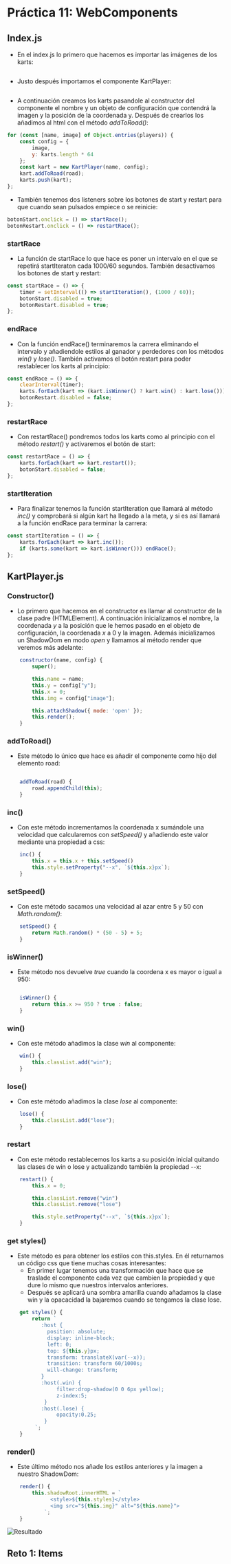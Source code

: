 # Práctica 11: WebComponents

## Index.js
* En el index.js lo primero que hacemos es importar las imágenes de los karts:
```javascript

```
* Justo después importamos el componente KartPlayer:
```javascript

```
* A continuación creamos los karts pasandole al constructor del componente el nombre y un objeto de configuración que contendrá la imagen y la posición de la coordenada y. Después de crearlos los añadimos al html con el método *addToRoad()*:
```javascript
for (const [name, image] of Object.entries(players)) {
    const config = {
        image,
        y: karts.length * 64
    };
    const kart = new KartPlayer(name, config);
    kart.addToRoad(road);
    karts.push(kart);
};
```
* También tenemos dos listeners sobre los botones de start y restart para que cuando sean pulsados empiece o se reinicie:
```javascript
botonStart.onclick = () => startRace();
botonRestart.onclick = () => restartRace();
```
### startRace
* La función de startRace lo que hace es poner un intervalo en el que se repetirá startIteraton cada 1000/60 segundos. También desactivamos los botones de start y restart: 
```javascript
const startRace = () => {
    timer = setInterval(() => startIteration(), (1000 / 60));
    botonStart.disabled = true;
    botonRestart.disabled = true;
};

```
### endRace
* Con la función endRace() terminaremos la carrera eliminando el intervalo y añadiendole estilos al ganador y perdedores con los métodos *win()* y *lose()*. También activamos el botón restart para poder restablecer los karts al principio:
```javascript
const endRace = () => {
    clearInterval(timer);
    karts.forEach(kart => (kart.isWinner() ? kart.win() : kart.lose()));
    botonRestart.disabled = false;
};
```
### restartRace
* Con restartRace() pondremos todos los karts como al principio con el método *restart()* y activaremos el botón de start:
```javascript
const restartRace = () => {
    karts.forEach(kart => kart.restart());
    botonStart.disabled = false;
};
``` 
### startIteration
* Para finalizar tenemos la función startIteration que llamará al método *inc()* y comprobará si algún kart ha llegado a la meta, y si es así llamará a la función endRace para terminar la carrera:
```javascript
const startIteration = () => {
    karts.forEach(kart => kart.inc());
    if (karts.some(kart => kart.isWinner())) endRace();
};
```

## KartPlayer.js
### Constructor()
* Lo primero que hacemos en el constructor es llamar al constructor de la clase padre (HTMLElement). A continuación inicializamos el nombre, la coordenada *y* a la posición que le hemos pasado en el objeto de configuración, la coordenada *x* a 0 y la imagen. Además inicializamos un ShadowDom en modo *open* y llamamos al método render que veremos más adelante: 
```javascript
    constructor(name, config) {
        super();

        this.name = name;
        this.y = config["y"];
        this.x = 0;
        this.img = config["image"];

        this.attachShadow({ mode: 'open' });
        this.render();
    }
```
### addToRoad()
* Este método lo único que hace es añadir el componente como hijo del elemento road:
```javascript

    addToRoad(road) {
        road.appendChild(this);
    }
```
### inc()
* Con este método incrementamos la coordenada x sumándole una velocidad que calcularemos con *setSpeed()* y añadiendo este valor mediante una propiedad a css:
```javascript
    inc() {
        this.x = this.x + this.setSpeed()
        this.style.setProperty("--x", `${this.x}px`);
    }
```
### setSpeed()
* Con este método sacamos una velocidad al azar entre 5 y 50 con *Math.random()*:
```javascript
    setSpeed() {
        return Math.random() * (50 - 5) + 5;
    }
```
### isWinner()
* Este método nos devuelve *true* cuando la coordena x es mayor o igual a 950:
```javascript

    isWinner() {
        return this.x >= 950 ? true : false;
    }
```
### win()
* Con este método añadimos la clase *win* al componente:
```javascript
    win() {
        this.classList.add("win");
    }

```
### lose()
* Con este método añadimos la clase *lose* al componente:
```javascript
    lose() {
        this.classList.add("lose");
    }
```
### restart
* Con este método restablecemos los karts a su posición inicial quitando las clases de win o lose y actualizando también la propiedad --x:
```javascript
    restart() {
        this.x = 0;

        this.classList.remove("win")
        this.classList.remove("lose")

        this.style.setProperty("--x", `${this.x}px`);
    }
``` 
### get styles()
* Este método es para obtener los estilos con this.styles. En él returnamos un código css que tiene muchas cosas interesantes:
    * En primer lugar tenemos una transformación que hace que se traslade el componente cada vez que cambien la propiedad y que dure lo mismo que nuestros intervalos anteriores.
    * Después se aplicará una sombra amarilla cuando añadamos la clase win y la opacacidad la bajaremos cuando se tengamos la clase lose.
```javascript
    get styles() {
        return `
           :host {
             position: absolute;
             display: inline-block;
             left: 0;
             top: ${this.y}px;
             transform: translateX(var(--x));
             transition: transform 60/1000s;
             will-change: transform;
           }
           :host(.win) {
                filter:drop-shadow(0 0 6px yellow);
                z-index:5;
            }
           :host(.lose) {
                opacity:0.25;
            }
         `;
    }
```
### render()
* Este último método nos añade los estilos anteriores y la imagen a nuestro ShadowDom:
```javascript
    render() {
        this.shadowRoot.innerHTML = `
              <style>${this.styles}</style>
              <img src="${this.img}" alt="${this.name}">
            `;
    }
```

![Resultado](https://github.com/ULL-ESIT-DSI-1920/dsi-p5-mkart-alu0100944723/blob/master/src/assets/resultado.gif)
## Reto 1: Items
